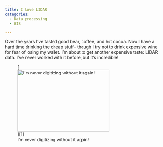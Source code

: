 ```yaml
---
title: I Love LIDAR
categories:
  - Data processing
  - GIS

---
```

Over the years I&#8217;ve tasted good bear, coffee, and hot cocoa. Now I have a hard time drinking the cheap stuff&#8211; though I try not to drink expensive wine for fear of losing my wallet. I&#8217;m about to get another expensive taste: LIDAR data. I&#8217;ve never worked with it before, but it&#8217;s incredible!

<figure id="attachment_731" aria-describedby="caption-attachment-731" style="width: 300px" class="wp-caption aligncenter">[<img loading="lazy" class="size-medium wp-image-731" alt="I'm never digitizing without it again!" src="http://northredoubt.com/n/wp-content/uploads/2013/04/lidar-300x201.png" width="300" height="201" srcset="http://northredoubt.com/n/wp-content/uploads/2013/04/lidar-300x201.png 300w, http://northredoubt.com/n/wp-content/uploads/2013/04/lidar-447x300.png 447w, http://northredoubt.com/n/wp-content/uploads/2013/04/lidar.png 1024w" sizes="(max-width: 300px) 100vw, 300px" />][1]<figcaption id="caption-attachment-731" class="wp-caption-text">I&#8217;m never digitizing without it again!</figcaption></figure>

 [1]: http://northredoubt.com/n/wp-content/uploads/2013/04/lidar.png